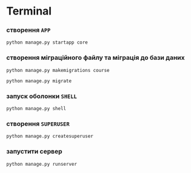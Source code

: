 # Terminal

### створення `APP`
```shell
python manage.py startapp core
```

### створення міграційного файлу та міграція до бази даних
```shell
python manage.py makemigrations course
```
```shell
python manage.py migrate
```
### запуск оболонки `SHELL`
```shell
python manage.py shell
```
### створення `SUPERUSER`
```shell
python manage.py createsuperuser
```
### запустити сервер
```shell
python manage.py runserver
```
